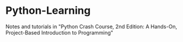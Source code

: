 # Python-Learning
Notes and tutorials in "Python Crash Course, 2nd Edition: A Hands-On, Project-Based Introduction to Programming"

